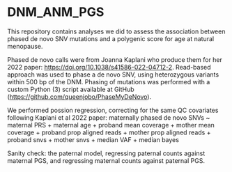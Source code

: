 # DNM_ANM_PGS
This repository contains analyses we did to assess the association between phased de novo SNV mutations and a polygenic score for age at natural menopause. 

Phased de novo calls were from Joanna Kaplani who produce them for her 2022 paper: https://doi.org/10.1038/s41586-022-04712-2. Read-based approach was used to phase a de novo SNV, using heterozygous variants within 500 bp of the DNM. Phasing of mutations was performed with a custom Python (3) script available at GitHub (https://github.com/queenjobo/PhaseMyDeNovo).

We performed possion regression, correcting for the same QC covariates following Kaplani et al 2022 paper:
maternally phased de novo SNVs ~ maternal PRS + maternal age + 
                 proband mean coverage + mother mean coverage + 
                 proband prop aligned reads + mother prop aligned reads + 
                 proband snvs + mother snvs + median VAF + median bayes

Sanity check: the paternal model, regressing paternal counts against maternal PGS, and regressing maternal counts against paternal PGS.

